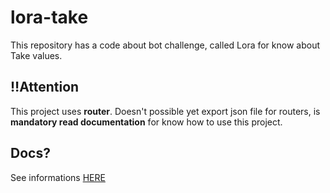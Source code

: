 # lora-take

This repository has a code about bot challenge, called Lora for know about Take values.

## :bangbang:Attention
This project uses **router**. Doesn't possible yet export json file for routers, is **mandatory read documentation** for know how to use this project.

## Docs?

See informations [HERE](https://www.notion.so/Lora-Docs-03f38983651d49a9b95e7bcc5456ad70)
